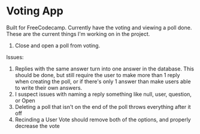 # Voting App

Built for FreeCodecamp. Currently have the voting and viewing a poll done. These are the current things I'm working on in the project. 

1. Close and open a poll from voting.

Issues:
1. Replies with the same answer turn into one answer in the database. This should be done, but still require the user to make more than 1 reply when creating the poll, or if there's only 1 answer than make users able to write their own answers.
2. I suspect issues with  naming a reply something like null, user, question, or Open
3. Deleting a poll  that isn't on  the end of the poll throws everything after it off
4. Recinding a User Vote should remove both of the options, and properly decrease the vote
